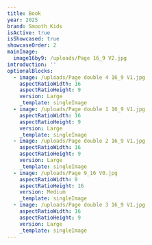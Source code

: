 ```yaml
---
title: Book
year: 2025
brand: Smooth Kids
isActive: true
isShowcased: true
showcaseOrder: 2
mainImage:
  image16by9: /uploads/Page 16_9 V2.jpg
introduction: ''
optionalBlocks:
  - image: /uploads/Page double 4 16_9 V1.jpg
    aspectRatioWidth: 16
    aspectRatioHeight: 9
    version: Large
    _template: singleImage
  - image: /uploads/Page double 1 16_9 V1.jpg
    aspectRatioWidth: 16
    aspectRatioHeight: 9
    version: Large
    _template: singleImage
  - image: /uploads/Page double 2 16_9 V1.jpg
    aspectRatioWidth: 16
    aspectRatioHeight: 9
    version: Large
    _template: singleImage
  - image: /uploads/Page 9_16 V0.jpg
    aspectRatioWidth: 9
    aspectRatioHeight: 16
    version: Medium
    _template: singleImage
  - image: /uploads/Page double 3 16_9 V1.jpg
    aspectRatioWidth: 16
    aspectRatioHeight: 9
    version: Large
    _template: singleImage
---
```



